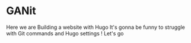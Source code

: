 # GANit
Here we are
Building a website with Hugo
It's gonna be funny to struggle with Git commands and Hugo settings !
Let's go 
